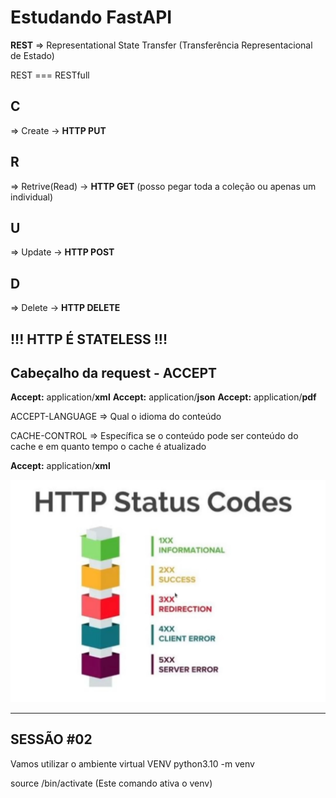 <h1>Estudando FastAPI</h1>
<strong>REST</strong> => Representational State Transfer (Transferência Representacional de Estado)

REST === RESTfull

<h2><strong>C</strong></h2> => Create -> <strong>HTTP PUT</strong>
<h2><strong>R</strong></h2> => Retrive(Read) -> <strong>HTTP GET</strong> (posso pegar toda a coleção ou apenas um individual)
<h2><strong>U</strong></h2> => Update -> <strong>HTTP POST</strong>
<h2><strong>D</strong></h2> => Delete -> <strong>HTTP DELETE</strong>

<h2 syle='color:darkred;font-size:32'><strong>!!! HTTP É STATELESS !!!</strong></h2>

<h2>Cabeçalho da request - ACCEPT</h2>

 <strong>Accept:</strong> application/<strong>xml</strong>
 <strong>Accept:</strong> application/<strong>json</strong>
 <strong>Accept:</strong> application/<strong>pdf</strong>

 ACCEPT-LANGUAGE => Qual o idioma do conteúdo

 CACHE-CONTROL => Específica se o conteúdo pode ser conteúdo do cache e em quanto tempo o cache é atualizado

 <strong>Accept:</strong> application/<strong>xml</strong>

 <img src='./img/httpStatus.png'>

<hr>

<h2>SESSÃO #02</h2>

Vamos utilizar o ambiente virtual VENV
python3.10 -m venv <nomeDoDiretorio>

source <nomeDoDiretorio>/bin/activate (Este comando ativa o venv)

